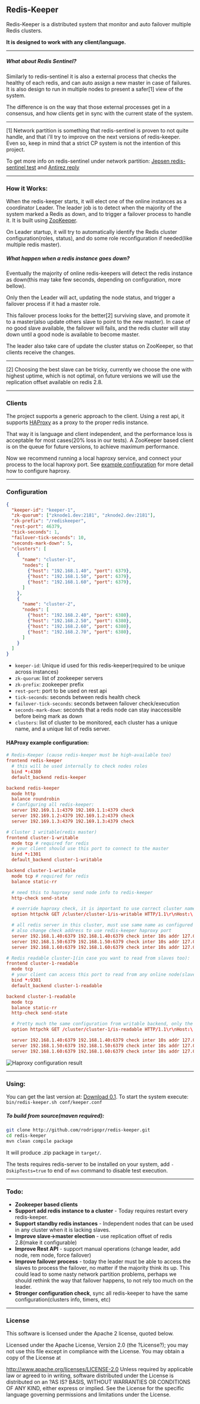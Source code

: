 Redis-Keeper
----
Redis-Keeper is a distributed system that monitor and auto failover multiple Redis clusters.

**It is designed to work with any client/language.**

----

##### What about Redis Sentinel?
Similarly to redis-sentinel it is also a external process that checks the healthy of each redis, and can auto assign a new master in case of failures. It is also design to run in multiple nodes to present a safer[1] view of the system.

The difference is on the way that those external processes get in a consensus, and how clients get in sync with the current state of the system.

----

[1] Network partition is something that redis-sentinel is proven to not quite handle, and that i'll try to improve on the next versions of redis-keeper. Even so, keep in mind that a strict CP system is not the intention of this project.

To get more info on redis-sentinel under network partition: [Jepsen redis-sentinel test](http://aphyr.com/posts/283-call-me-maybe-redis) and [Antirez reply](http://antirez.com/news/55)

----

### How it Works:

When the redis-keeper starts, it will elect one of the online instances as a coordinator Leader. The leader job is to detect when the majority of the system marked a Redis as down, and to trigger a failover process to handle it.
It is built using [ZooKeeper](http://zookeeper.apache.org/).

On Leader startup, it will try to automatically identify the Redis cluster configuration(roles, status), and do some role reconfiguration if needed(like multiple redis master).

##### What happen when a redis instance goes down?
Eventually the majority of online redis-keepers will detect the redis instance as down(this may take few seconds, depending on configuration, more bellow). 

Only then the Leader will act, updating the node status, and trigger a failover process if it had a master role. 

This failover process looks for the better[2] surviving slave, and promote it to a master(also update others slave to point to the new master). In case of no good slave available, the failover will fails, and the redis cluster will stay down until a good node is available to become master.

The leader also take care of update the cluster status on ZooKeeper, so that clients receive the changes.

----

[2] Choosing the best slave can be tricky, currently we choose the one with highest uptime, which is not optimal, on future versions we will use the replication offset available on redis 2.8.

----

### Clients 

The project supports a generic approach to the client. Using a rest api, it supports [HAProxy](http://haproxy.1wt.eu/) as a proxy to the proper redis instance.

That way it is language and client independent, and the performance loss is acceptable for most cases(20% loss in our tests).
A ZooKeeper based client is on the queue for future versions, to achieve maximum performance.

Now we recommend running a local haproxy service, and connect your process to the local haproxy port.
See [example configuration](#haproxy-example-configuration) for more detail how to configure haproxy.

----

### Configuration
```json
{
  "keeper-id": "keeper-1",
  "zk-quorum": ["zknode1.dev:2181", "zknode2.dev:2181"],
  "zk-prefix": "/rediskeeper",
  "rest-port": 46379,
  "tick-seconds": 1,
  "failover-tick-seconds": 10,
  "seconds-mark-down": 5,
  "clusters": [
    {
      "name": "cluster-1", 
      "nodes": [
        {"host": "192.168.1.40", "port": 6379},
        {"host": "192.168.1.50", "port": 6379},
        {"host": "192.168.1.60", "port": 6379},
      ]
    },
    {
      "name": "cluster-2",
      "nodes": [
        {"host": "192.168.2.40", "port": 6380},
        {"host": "192.168.2.50", "port": 6380},
        {"host": "192.168.2.60", "port": 6380},
        {"host": "192.168.2.70", "port": 6380},
      ]
    }
  ]
}
```

- `keeper-id`: Unique id used for this redis-keeper(required to be unique across instances)
- `zk-quorum`: list of zookeeper servers
- `zk-prefix`: zookeeper prefix
- `rest-port`: port to be used on rest api
- `tick-seconds`: seconds between redis health check
- `failover-tick-seconds`: seconds between failover check/execution
- `seconds-mark-down`: seconds that a redis node can stay inaccessible before being mark as down
- `clusters`: list of cluster to be monitored, each cluster has a unique name, and a unique list of redis server.

#### HAProxy example configuration:

```conf
# Redis-Keeper (cause redis-keeper must be high-available too)
frontend redis-keeper
  # this will be used internally to check nodes roles
  bind *:4380 
  default_backend redis-keeper

backend redis-keeper
  mode http
  balance roundrobin
  # Configuring all redis-keeper:
  server 192.169.1.1:4379 192.169.1.1:4379 check
  server 192.169.1.2:4379 192.169.1.2:4379 check
  server 192.169.1.3:4379 192.169.1.3:4379 check
```

```conf
# Cluster 1 writable(redis master)
frontend cluster-1-writable
  mode tcp # required for redis
  # your client should use this port to connect to the master
  bind *:1301
  default_backend cluster-1-writable

backend cluster-1-writable
  mode tcp # required for redis
  balance static-rr

  # need this to haproxy send node info to redis-keeper
  http-check send-state 

  # override haproxy check, it is important to use correct cluster name on url
  option httpchk GET /cluster/cluster-1/is-writable HTTP/1.1\r\nHost:\ localhost

  # all redis server in this cluster, must use same name as configured on redis-keeper.
  # also change check address to use redis-keeper haproxy port
  server 192.168.1.40:6379 192.168.1.40:6379 check inter 10s addr 127.0.0.1 port 4380
  server 192.168.1.50:6379 192.168.1.50:6379 check inter 10s addr 127.0.0.1 port 4380
  server 192.168.1.60:6379 192.168.1.60:6379 check inter 10s addr 127.0.0.1 port 4380
```

```conf
# Redis readable cluster-1(in case you want to read from slaves too):
frontend cluster-1-readable
  mode tcp
  # your client can access this port to read from any online node(slaves + master):
  bind *:9301 
  default_backend cluster-1-readable

backend cluster-1-readable
  mode tcp
  balance static-rr
  http-check send-state

  # Pretty much the same configuration from writable backend, only the url changes
  option httpchk GET /cluster/cluster-1/is-readable HTTP/1.1\r\nHost:\ localhost

  server 192.168.1.40:6379 192.168.1.40:6379 check inter 10s addr 127.0.0.1 port 4380
  server 192.168.1.50:6379 192.168.1.50:6379 check inter 10s addr 127.0.0.1 port 4380
  server 192.168.1.60:6379 192.168.1.60:6379 check inter 10s addr 127.0.0.1 port 4380
```

![Haproxy configuration result](docs/imgs/haproxy.png "Haproxy Config")

----

### Using:
You can get the last version at: [Download 0.1](http://github.com/rodrigopr/redis-keeper/releases/download/untagged-1fd23d8d661be18c3db0/redis-keeper-0.1-bin.zip).
To start the system execute: `bin/redis-keeper.sh conf/keeper.conf`

##### To build from source(maven required): 
```bash 
git clone http://github.com/rodrigopr/redis-keeper.git
cd redis-keeper
mvn clean compile package
```

It will produce .zip package in `target/`.

The tests requires redis-server to be installed on your system, add `-DskipTests=true` to end of `mvn` command to disable test execution.

-----

### Todo:
- **Zookeeper based clients**
- **Support add redis instance to a cluster** - Today requires restart every redis-keeper.
- **Support standby redis instances** - Independent nodes that can be used in any cluster when it is lacking slaves.
- **Improve slave->master election** - use replication offset of redis 2.8(make it configurable)
- **Improve Rest API** - support manual operations (change leader,  add node, rem node, force failover)
- **Improve failover process** - today the leader must be able to access the slaves to process the failover, no matter if the majority think its up. This could lead to some nasty network partition problems, perhaps we should rethink the way that failover happens, to not rely too much on the leader.
- **Stronger configuration check**, sync all redis-keeper to have the same configuration(clusters info, timers, etc)

----

### License

This software is licensed under the Apache 2 license, quoted below.

Licensed under the Apache License, Version 2.0 (the ?License?); you may not use this file except in compliance with the License. You may obtain a copy of the License at

http://www.apache.org/licenses/LICENSE-2.0 Unless required by applicable law or agreed to in writing, software distributed under the License is distributed on an ?AS IS? BASIS, WITHOUT WARRANTIES OR CONDITIONS OF ANY KIND, either express or implied. See the License for the specific language governing permissions and limitations under the License.